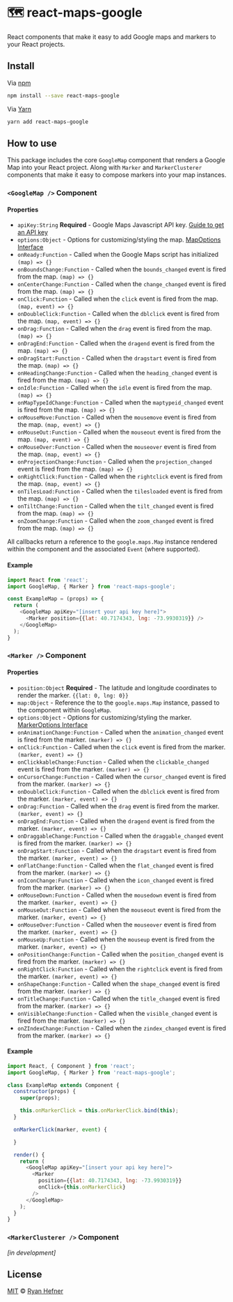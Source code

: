 # 🗺 react-maps-google

React components that make it easy to add Google maps and markers to your React projects.

## Install

Via [npm](https://npmjs.com/package/react-maps-google)

```sh
npm install --save react-maps-google
```

Via [Yarn](https://yarn.fyi/react-maps-google)

```sh
yarn add react-maps-google
```

## How to use

This package includes the core `GoogleMap` component that renders a Google Map
into your React project. Along with `Marker` and `MarkerClusterer` components that
make it easy to compose markers into your map instances.

### `<GoogleMap />` Component

#### Properties

* `apiKey:String` **Required** - Google Maps Javascript API key. [Guide to get an API key](https://developers.google.com/maps/documentation/javascript/get-api-key)
* `options:Object` - Options for customizing/styling the map. [MapOptions Interface](https://google-developers.appspot.com/maps/documentation/javascript/reference/3.exp/map#MapOptions)
* `onReady:Function` - Called when the Google Maps script has initialized `(map) => {}`
* `onBoundsChange:Function` - Called when the `bounds_changed` event is fired from the map. `(map) => {}`
* `onCenterChange:Function` - Called when the `change_changed` event is fired from the map. `(map) => {}`
* `onClick:Function` - Called when the `click` event is fired from the map. `(map, event) => {}`
* `onDoubleClick:Function` - Called when the `dblclick` event is fired from the map. `(map, event) => {}`
* `onDrag:Function` - Called when the `drag` event is fired from the map. `(map) => {}`
* `onDragEnd:Function` - Called when the `dragend` event is fired from the map. `(map) => {}`
* `onDragStart:Function` - Called when the `dragstart` event is fired from the map. `(map) => {}`
* `onHeadingChange:Function` - Called when the `heading_changed` event is fired from the map. `(map) => {}`
* `onIdle:Function` - Called when the `idle` event is fired from the map. `(map) => {}`
* `onMapTypeIdChange:Function` - Called when the `maptypeid_changed` event is fired from the map. `(map) => {}`
* `onMouseMove:Function` - Called when the `mousemove` event is fired from the map. `(map, event) => {}`
* `onMouseOut:Function` - Called when the `mouseout` event is fired from the map. `(map, event) => {}`
* `onMouseOver:Function` - Called when the `mouseover` event is fired from the map. `(map, event) => {}`
* `onProjectionChange:Function` - Called when the `projection_changed` event is fired from the map. `(map) => {}`
* `onRightClick:Function` - Called when the `rightclick` event is fired from the map. `(map, event) => {}`
* `onTilesLoad:Function` - Called when the `tilesloaded` event is fired from the map. `(map) => {}`
* `onTiltChange:Function` - Called when the `tilt_changed` event is fired from the map. `(map) => {}`
* `onZoomChange:Function` - Called when the `zoom_changed` event is fired from the map. `(map) => {}`

All callbacks return a reference to the `google.maps.Map` instance rendered within the
component and the associated `Event` (where supported).

#### Example

```js
import React from 'react';
import GoogleMap, { Marker } from 'react-maps-google';

const ExampleMap = (props) => {
  return (
    <GoogleMap apiKey="[insert your api key here]">
      <Marker position={{lat: 40.7174343, lng: -73.9930319}} />
    </GoogleMap>
  );
}
```

### `<Marker />` Component

#### Properties

* `position:Object` **Required** - The latitude and longitude coordinates to render the marker. `{{lat: 0, lng: 0}}`
* `map:Object` - Reference the to the `google.maps.Map` instance, passed to the component within `GoogleMap`.
* `options:Object` - Options for customizing/styling the marker. [MarkerOptions Interface](https://developers.google.com/maps/documentation/javascript/reference/3.exp/marker?authuser=0#MarkerOptions)
* `onAnimationChange:Function` - Called when the `animation_changed` event is fired from the marker. `(marker) => {}`
* `onClick:Function` - Called when the `click` event is fired from the marker. `(marker, event) => {}`
* `onClickkableChange:Function` - Called when the `clickable_changed` event is fired from the marker. `(marker) => {}`
* `onCursorChange:Function` - Called when the `cursor_changed` event is fired from the marker. `(marker) => {}`
* `onDoubleClick:Function` - Called when the `dblclick` event is fired from the marker. `(marker, event) => {}`
* `onDrag:Function` - Called when the `drag` event is fired from the marker. `(marker, event) => {}`
* `onDragEnd:Function` - Called when the `dragend` event is fired from the marker. `(marker, event) => {}`
* `onDraggableChange:Function` - Called when the `draggable_changed` event is fired from the marker. `(marker) => {}`
* `onDragStart:Function` - Called when the `dragstart` event is fired from the marker. `(marker, event) => {}`
* `onFlatChange:Function` - Called when the `flat_changed` event is fired from the marker. `(marker) => {}`
* `onIconChange:Function` - Called when the `icon_changed` event is fired from the marker. `(marker) => {}`
* `onMouseDown:Function` - Called when the `mousedown` event is fired from the marker. `(marker, event) => {}`
* `onMouseOut:Function` - Called when the `mouseout` event is fired from the marker. `(marker, event) => {}`
* `onMouseOver:Function` - Called when the `mouseover` event is fired from the marker. `(marker, event) => {}`
* `onMouseUp:Function` - Called when the `mouseup` event is fired from the marker. `(marker, event) => {}`
* `onPositionChange:Function` - Called when the `position_changed` event is fired from the marker. `(marker) => {}`
* `onRightClick:Function` - Called when the `rightclick` event is fired from the marker. `(marker, event) => {}`
* `onShapeChange:Function` - Called when the `shape_changed` event is fired from the marker. `(marker) => {}`
* `onTitleChange:Function` - Called when the `title_changed` event is fired from the marker. `(marker) => {}`
* `onVisibleChange:Function` - Called when the `visible_changed` event is fired from the marker. `(marker) => {}`
* `onZIndexChange:Function` - Called when the `zindex_changed` event is fired from the marker. `(marker) => {}`

#### Example

```js
import React, { Component } from 'react';
import GoogleMap, { Marker } from 'react-maps-google';

class ExampleMap extends Component {
  constructor(props) {
    super(props);

    this.onMarkerClick = this.onMarkerClick.bind(this);
  }

  onMarkerClick(marker, event) {

  }

  render() {
    return (
      <GoogleMap apiKey="[insert your api key here]">
        <Marker
          position={{lat: 40.7174343, lng: -73.9930319}}
          onClick={this.onMarkerClick}
        />
      </GoogleMap>
    );
  }
}

```

### `<MarkerClusterer />` Component

_[in development]_

## License

[MIT](LICENSE) © [Ryan Hefner](https://www.ryanhefner.com)
